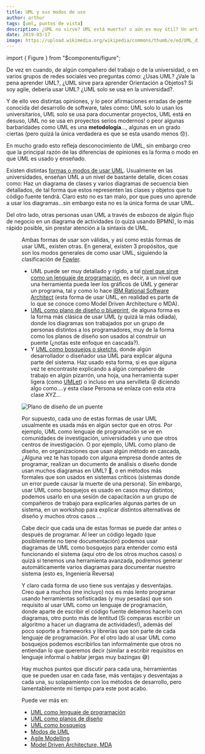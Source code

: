 ```yaml
---
title: UML y sus modos de uso
author: arthur
tags: [uml, puntos de vista]
description: ¿UML no sirve? UML está muerto? o aún es muy útil? Un articulo que contesta el porque de las distintas opiniones sobre UML.
date: 2019-03-17
image: https://upload.wikimedia.org/wikipedia/commons/thumb/e/ed/UML_diagrams_overview.svg/600px-UML_diagrams_overview.svg.png
---
```


import { Figure } from "\$components/figure";

De vez en cuando, de algún compañero del trabajo o de la universidad, o en varios grupos de redes sociales veo preguntas como: ¿Usas UML? ¿Vale la pena aprender UML?, ¿UML sirve para aprender Orientación a Objetos? Si soy agile, debería usar UML? ¿UML solo se usa en la universidad?.

Y de ello veo distintas opiniones, y lo peor afirmaciones erradas de gente conocida del desarrollo de software, tales como: UML solo lo usan los universitarios, UML solo se usa para documentar proyectos, UML está en desuso, UML no se usa en proyectos serios modernos! o peor algunas barbaridades como UML es una **metodología**..., algunas en un grado ciertas (pero quizá la única verdadera es que se esta usando menos 😞).

En mucho grado esto refleja desconocimiento de UML, sin embargo creo que la principal razón de las diferencias de opiniones es la forma o modo en que UML es usado y enseñado.

Existen distintas [formas o modos de usar UML][4]. Usualmente en las universidades, enseñan UML a un nivel de bastante detalle, dicen cosas como: Haz un diagrama de clases y varios diagramas de secuencia bien detallados, de tal forma que estos representen las clases y objetos que tu código fuente tendrá. Claro esto no es tan malo, por que pues uno aprende a usar los diagramas...sin embargo esta no es la única forma de usar UML.

Del otro lado, otras personas usan UML a través de esbozos de algún flujo de negocio en un diagrama de actividades (o quizá usando BPMN), lo más rápido posible, sin prestar atención a la sintaxis de UML.

<Figure
  src="http://agilemodeling.com/images/models/activityDiagramEnroll.JPG"
  caption="Diagrama de actividades como un esbozo, de Scott Ambler"
/>

Ambas formas de usar son válidas, y así como estás formas de usar UML, existen otras. En general, existen 3 propósitos, que son los modos generales de como usar UML, siguiendo la clasificación de [Fowler](https://martinfowler.com).

- UML puede ser muy detallado y rígido, a tal [nivel que sirve como un lenguaje de programación][1], es decir, a un nivel que una herramienta pueda leer los gráficos de UML y generar un programa, tal y como lo hace [IBM Rational Software Architect](https://www.ibm.com/us-en/marketplace/rational-software-architect-designer) (esta forma de usar UML, en realidad es parte de lo que se conoce como Model Driven Architecture o MDA).
- [UML como plano de diseño o blueprint][2], de alguna forma es la forma más clásica de usar UML (y quizá la más odiada), donde los diagramas son trabajados por un grupo de personas distintos a los programadores, muy de la forma como los planos de diseño son usados al construir un puente (¿notas este enfoque en cascada?).
- Y [UML como bosquejos o sketchs][3], donde algún desarrollador o diseñador usa UML para explicar alguna parte del sistema. Haz usado esta forma, si es que alguna vez te encontraste explicando a algún compañero de trabajo en algún pizarrón, una hoja, una herramienta super ligera (como [UMLet](https://www.umlet.com/)) o incluso en una servilleta 😝 diciendo algo como....y esta clase Persona se enlaza con esta otra clase XYZ...

![Plano de diseño de un puente](https://images.fineartamerica.com/images/artworkimages/mediumlarge/1/brisbane-story-bridge-erection-sequence-paul-doody.jpg)

Por supuesto, cada uno de estas formas de usar UML usualmente es usada más en algún sector que en otros. Por ejemplo, UML como lenguaje de programación se ve en comunidades de investigación, universidades y uno que otros centros de investigación. O por ejemplo, UML como plano de diseño, en organizaciones que usan algún método en cascada, ¿Alguna vez te has topado con alguna empresa donde antes de programar, realizan un documento de análisis o diseño donde usan muchos diagramas en UML? 🤔, o en métodos más formales que son usados en sistemas críticos (sistemas donde un error puede causar la muerte de una persona). Sin embargo, usar UML como bosquejos es usado en casos muy distintos, podemos usarlo en una sesión de capacitación a un grupo de compañeros de trabajo para explicarles algunas partes de un sistema, en un workshop para explicar distintos alternativas de diseño y muchos otros casos ...

Cabe decir que cada una de estas formas se puede dar antes o después de programar. Al leer un código legado (que posiblemente no tiene documentación) podemos usar diagramas de UML como bosquejos para entender como está funcionando el sistema (aquí otro de los otros muchos casos) o quizá si tenemos una herramienta avanzada, podremos generar automáticamente varios diagramas para documentar nuestro sistema (esto es, Ingeniería Reversa)

Y claro cada forma de uso tiene sus ventajas y desventajas. Creo que a muchos (me incluyo) nos es más lento programar usando herramientas sofisticadas (y muy pesadas) que son requisito al usar UML como un lenguaje de programación, donde aparte de escribir el código fuente debemos hacerlo con diagramas, otro punto más de lentitud (Si comparas escribir un algoritmo a hacer un diagrama de actividades!), además del poco soporte a frameworks y librerías que son parte de cada lenguaje de programación. Por el otro lado al usar UML como bosquejos podemos escribirlos tan informalmente que otros no entiendan lo que queremos decir (similar a escribir requisitos en lenguaje informal o hablar jergas muy bazingas 😅)

Hay muchos puntos que discutir para cada una, herramientas que se pueden usar en cada fase, más ventajas y desventajas a cada una, su solapamiento con los métodos de desarrollo, pero lamentablemente mi tiempo para este post acabo.

Puede ver más en:

- [UML como lenguaje de programación][1]
- [UML como planos de diseño][2]
- [UML como bosquejos][3]
- [Modos de UML][4]
- [Agile Modelling](http://agilemodeling.com/)
- [Model Driven Architecture, MDA](https://www.omg.org/mda/)

[1]: https://martinfowler.com/bliki/UmlAsProgrammingLanguage.html
[2]: https://martinfowler.com/bliki/UmlAsBlueprint.html
[3]: https://martinfowler.com/bliki/UmlAsSketch.html
[4]: https://martinfowler.com/bliki/UmlMode.html
